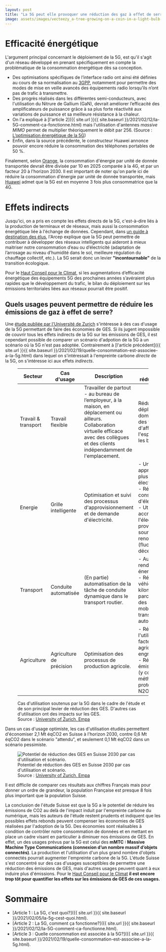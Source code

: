 ```yaml
---
layout: post
title: "La 5G peut elle provoquer une réduction des gaz à effet de serre?"
image: assets/images/vecteezy_a-tree-growing-on-a-coin-in-a-light-bulb-including-sunset-background-energy-saving-ideas-and-renewable-energy-ideas_1997403.jpg
---
```


# Efficacité énergétique
L'argument principal concernant le déploiement de la 5G, est qu'il s'agit d'un réseau développé en prenant spécifiquement en compte la problématique de la consommation énergétique dès sa conception.

- Des optimisations spécifiques de l’interface radio ont ainsi été définies au cours de sa normalisation au [3GPP](https://www.3gpp.org/), notamment pour permettre des modes de mise en veille avancés des équipements radio lorsqu’ils n’ont pas de trafic à transmettre.
- Des progrès réalisés dans les différentes semi-conducteurs, avec l'utilisation du Nitrure de Gallium (GaN), devrait améliorer l’efficacité des amplificateurs de puissance grâce à sa plus forte réactivité aux variations de puissance et sa meilleure résistance à la chaleur.
- On l'a expliqué à [l'article 2]({{ site.url }}{{ site.baseurl }}/2021/02/12/la-5G-comment-ca-fonctionne.html) mais l'utilisation d'antennes *massive MIMO* permet de multiplier théoriquement le débit par 256. (Source : [L’optimisation énergétique de la 5G](https://www.lajauneetlarouge.com/loptimisation-energetique-de-la-5g/))
- Enfin, dans la source précédente, le constructeur Huawei annonce pouvoir encore réduire la consommation des téléphones portables de 50 %.

Finalement, selon [Orange](https://hellofuture.orange.com/en/5g-energy-efficiency-by-design/), la consommation d'énergie par unité de donnée transportée devrait être divisée par 10 en 2025 comparée à la 4G, et par un facteur 20 à l'horizon 2030. Il est important de noter qu'on parle ici de réduire la consommation d'énergie par unité de donnée transportée, mais [Huawei](https://www.lajauneetlarouge.com/loptimisation-energetique-de-la-5g/) admet que la 5G est en moyenne 3 fois plus consommatrice que la 4G.

# Effets indirects
Jusqu'ici, on a pris en compte les effets directs de la 5G, c'est-à-dire liés à la production de terminaux et de réseaux, mais aussi la consommation énergétique liée à l'échange de données. Cependant, dans [un guide à destination des élus](https://www.economie.gouv.fr/files/files/PDF/2020/Brochure_5G_WEB.PDF#page=7), l'Arcep explique que la 5G peut permettre de contribuer à développer des réseaux intelligents qui aideront à mieux maitriser notre consommation d’eau ou d’électricité (adaptation de l’arrosage au niveau d’humidité dans le sol, meilleure régulation du chauffage collectif,  etc.). La 5G serait donc un levier **"incontournable"** de la transition écologique.

Pour le [Haut Conseil pour le Climat](https://www.hautconseilclimat.fr/wp-content/uploads/2020/12/haut-conseil-pour-le-climat_rapport-5g.pdf#page=13), si les augmentations d’efficacité énergétique des équipements 5G des prochaines années s’avéraient plus rapides que le développement du trafic, le bilan du déploiement sur les émissions territoriales liées aux réseaux pourrait être positif. 

## Quels usages peuvent permettre de réduire les émissions de gaz à effet de serre?
Une [étude publiée par l'Université de Zurich](https://doi.org/10.5167/uzh-191299) s'intéresse à des cas d'usage de la 5G permettant de faire des économies de GES. Si ils jugent impossible de couvrir tous les effets indirects de la 5G sur les émissions de GES, il est cependant possible de comparer un scénario d'adpotion de la 5G à un scénario où la 5G n'est pas adoptée. Contrairement à [l'article précédent]({{ site.url }}{{ site.baseurl }}/2021/02/19/quelle-consommation-est-associee-a-la-5g.html) dans lequel on s'intéressait à l'empreinte carbone *directe* de la 5G, on s'intéresse ici aux effets *indirects*.

<figure class="align-center">
<table>
<thead>
  <tr>
    <th>Secteur</th>
    <th>Cas d'usage</th>
    <th>Description</th>
    <th>Levier de réduction de GES</th>
  </tr>
</thead>
<tbody>
  <tr>
    <td>Travail &amp; transport</td>
    <td>Travail flexible</td>
    <td>Travailler de partout - au bureau de l’employeur, à la maison, en déplacement ou ailleurs. Collaboration virtuelle efficace avec des collègues et des clients indépendamment de l'emplacement.</td>
    <td>Réduction du déplacement domicile/travail, des voyages d'affaires et de l'espace pris par les bureaux.</td>
  </tr>
  <tr>
    <td>Energie</td>
    <td>Grille intelligente</td>
    <td>Optimisation et suivi des processus d'approvisionnement et de demande d'électricité.</td>
    <td>- Un approvisionnement plus efficace en électricité<br>- Réduction de la consommation d'électricité<br>- Utilisation accrue de l'électricité provenant de sources renouvelables (fluctuantes et / ou décentralisées)</td>
  </tr>
  <tr>
    <td>Transport</td>
    <td>Conduite automatisée</td>
    <td>(En partie) automatisation de la tâche de conduite dynamique dans le transport routier.</td>
    <td>- Augmentation du rendement énergétique<br>- Réduction des véhicules-kilomètres parcourus grâce à des services de mobilité et de transport automatisé</td>
  </tr>
  <tr>
    <td>Agriculture</td>
    <td>Agriculture de précision</td>
    <td>Optimisation des processus de production agricole.</td>
    <td>- Réduction de l'utilisation des facteurs d'intrants agricoles (par ex. engrais)<br>- Réduction des émissions de GES (y compris méthane, CH4 et protoxyde d'azote, N2O)</td>
  </tr>
</tbody>
</table>
<figcaption>Cas d'utilisation soutenus par la 5G dans le cadre de l'étude et de son principal levier de réduction des GES. D'autres cas d'utilisation ont des impacts sur les GES.<br>Source : <a href="https://www.zora.uzh.ch/id/eprint/191299/1/5G%20and%20climate%20protection_University%20of%20Zurich_Empa.pdf#page=34">University of Zurich, Empa</a></figcaption>
</figure>

Dans un cas d'usage optimiste, les cas d'utilisation étudiés permettent d'économiser 2,1 Mt éqCO2 en Suisse à l'horizon 2030, contre 0,6 Mt éqCO2 dans le scénario "attendu", et seulement 0,1 Mt éqCO2 dans un scénario pessimiste.

<figure class="align-center">
  <img src="{{ site.url }}{{ site.baseurl }}/assets/images/abattement_GES_suisse.png" alt="Potentiel de réduction des GES en Suisse 2030 par cas d'utilisation et scénario.">
  <figcaption>Potentiel de réduction des GES en Suisse 2030 par cas d'utilisation et scénario.<br>Source : <a href="https://www.zora.uzh.ch/id/eprint/191299/1/5G%20and%20climate%20protection_University%20of%20Zurich_Empa.pdf#page=65">University of Zurich, Empa</a></figcaption>
</figure>

Il est difficile de comparer ces résultats aux chiffres Français mais pour donner un ordre de grandeur, la population Française est presque 8 fois plus important que la population Suisse.

La conclusion de l'étude Suisse est que la 5G a le potentiel de réduire les émissions de CO2 au delà de l'impact induit par l'empreinte carbone du numérique, mais les auteurs de l'étude restent prudents et indiquent que les possibles effets rebonds peuvent compenser les économies de GES réalisées par l'adoption de la 5G. Des économies sont réalisables à condition de contrôler notre consommation de données et en mettant en place un cadre visant en particulier à diminuer nos émissions de GES.
En effet, un des usages prévus par la 5G est celui des **mMTC : Massive Machine Type Communications (connexion d’un nombre massif d’objets connectés)**. La production et l'utilisation d'un plus grand nombre d'objets connectés pourrait augmenter l'empreinte carbone de la 5G. L'étude Suisse s'est concentré sur des cas d'usages susceptibles de permettre une réduction des émissions de GES, mais d'autres usages peuvent quant à eux induire plus d'émissions.
Pour le [Haut Conseil pour le Climat](https://www.hautconseilclimat.fr/wp-content/uploads/2020/12/haut-conseil-pour-le-climat_rapport-5g.pdf#page=13) **il est encore trop tôt pour quantifier les effets sur les émissions de GES de ces usages.** 

# Sommaire
- [Article 1 : La 5G, c'est quoi?]({{ site.url }}{{ site.baseurl }}/2021/02/05/la-5g-cest-quoi.html). 
- [Article 2 : La 5G, comment ça fonctionne?]({{ site.url }}{{ site.baseurl }}/2021/02/12/la-5G-comment-ca-fonctionne.html).
- [Article 3 : Quelle consommation est associée à la 5G?]({{ site.url }}{{ site.baseurl }}/2021/02/19/quelle-consommation-est-associee-a-la-5g.html).